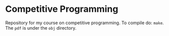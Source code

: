 # Competitive Programming
Repository for my course on competitive programming.
To compile do: `make`. The `pdf` is under the `obj` directory.
